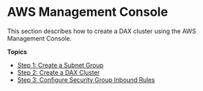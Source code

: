 # AWS Management Console<a name="DAX.create-cluster.console"></a>

This section describes how to create a DAX cluster using the AWS Management Console\.

**Topics**
+ [Step 1: Create a Subnet Group](DAX.create-cluster.console.create-subnet-group.md)
+ [Step 2: Create a DAX Cluster](DAX.create-cluster.console.create-cluster.md)
+ [Step 3: Configure Security Group Inbound Rules](DAX.create-cluster.console.configure-inbound-rules.md)